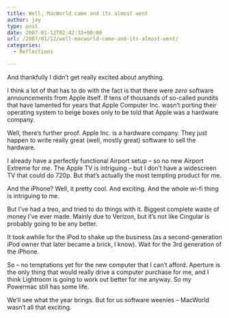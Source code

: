 ```yaml
---
title: Well, MacWorld came and its almost went
author: jay
type: post
date: 2007-01-12T02:42:33+00:00
url: /2007/01/12/well-macworld-came-and-its-almost-went/
categories:
  - Reflections

---
```

And thankfully I didn’t get really excited about anything.

I think a lot of that has to do with the fact is that there were _zero_ software announcements from Apple itself. If tens of thousands of so-called pundits that have lamented for years that Apple Computer Inc. wasn’t porting their operating system to beige boxes only to be told that Apple was a hardware company.

Well, there’s further proof. Apple Inc. is a hardware company. They just happen to write really great (well, mostly great) software to sell the hardware.

I already have a perfectly functional Airport setup &#8211; so no new Airport Extreme for me. The Apple TV is intriguing &#8211; but I don’t have a widescreen TV that could do 720p. But that’s actually the most tempting product for me.

And the iPhone? Well, it pretty cool. And exciting. And the whole wi-fi thing is intriguing to me.

But I’ve had a treo, and tried to do things with it. Biggest complete waste of money I’ve ever made. Mainly due to Verizon, but it’s not like Cingular is probably going to be any better.

It took awhile for the iPod to shake up the business (as a second-generation iPod owner that later became a brick, I know). Wait for the 3rd generation of the iPhone.

So &#8211; no temptations yet for the new computer that I can’t afford. Aperture is the only thing that would really drive a computer purchase for me, and I think Lightroom is going to work out better for me anyway. So my Powermac still has some life.

We’ll see what the year brings. But for us software weenies &#8211; MacWorld wasn’t all that exciting.